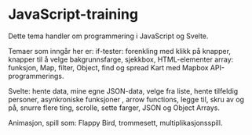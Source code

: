# JavaScript-training
 
Dette tema handler om programmering i JavaScript og Svelte. 

Temaer som inngår her er:
if-tester: forenkling med klikk på knapper, knapper til å velge bakgrunnsfarge, sjekkbox, HTML-elementer
array: funksjon, Map, filter, Object, find og spread
Kart med Mapbox
API-programmerings.

Svelte: hente data, mine egne JSON-data, velge fra liste, hente tilfeldig personer, asynkroniske funksjoner , arrow functions, legge til, skru av og på, snurre flere ting, scrolle, sette farger, JSON og Object Arrays.

Animasjon, spill som: Flappy Bird, trommesett, multiplikasjonsspill.

